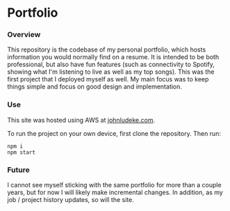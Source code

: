 # Portfolio
### Overview
This repository is the codebase of my personal portfolio, which hosts information you would normally find on a resume. It is intended to be both professional, but also have fun features (such as connectivity to Spotify, showing what I'm listening to live as well as my top songs). This was the first project that I deployed myself as well. My main focus was to keep things simple and focus on good design and implementation.

### Use
This site was hosted using AWS at [johnludeke.com](https://johnludeke.com).

To run the project on your own device, first clone the repository. Then run:
```
npm i
npm start
```

### Future
I cannot see myself sticking with the same portfolio for more than a couple years, but for now I will likely make incremental changes. In addition, as my job / project history updates, so will the site.


